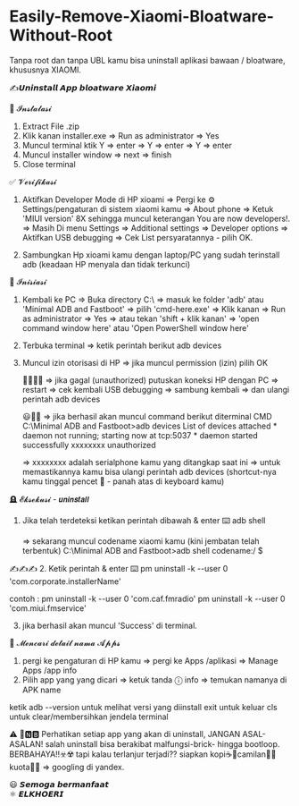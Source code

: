 # Easily-Remove-Xiaomi-Bloatware-Without-Root
Tanpa root dan tanpa UBL kamu bisa uninstall aplikasi bawaan / bloatware, khususnya XIAOMI.

✍️𝙐𝙣𝙞𝙣𝙨𝙩𝙖𝙡𝙡 𝘼𝙥𝙥 𝙗𝙡𝙤𝙖𝙩𝙬𝙖𝙧𝙚 𝙓𝙞𝙖𝙤𝙢𝙞

💽 𝓘𝓷𝓼𝓽𝓪𝓵𝓪𝓼𝓲
1. Extract File .zip
2. Klik kanan installer.exe ⇒ Run as administrator ⇒ Yes
3. Muncul terminal ktik Y ⇒ enter ⇒ Y ⇒ enter ⇒ Y ⇒ enter
4. Muncul installer window ⇒ next ⇒ finish
5. Close terminal


✅ 𝓥𝓮𝓻𝓲𝓯𝓲𝓴𝓪𝓼𝓲
1. Aktifkan Developer Mode di HP xioami
	⇒ Pergi ke ⚙️ Settings/pengaturan di sistem xiaomi kamu ⇒ About phone ⇒ Ketuk 'MIUI version' 8X sehingga muncul keterangan You are now developers!.
	⇒ Masih Di menu Settings ⇒ Additional settings ⇒ Developer options ⇒ Aktifkan USB debugging ⇒ Cek List persyaratannya - pilih OK.

2. Sambungkan Hp xioami kamu dengan laptop/PC yang sudah terinstall adb (keadaan HP menyala dan tidak terkunci)



📲 𝓘𝓷𝓲𝓼𝓲𝓪𝓼𝓲
1. Kembali ke PC
	⇒ Buka directory C:\ ⇒ masuk ke folder 'adb' atau 'Minimal ADB and Fastboot'
	⇒ pilih 'cmd-here.exe' ⇒ Klik kanan ⇒ Run as administrator ⇒ Yes
	⇒ atau tekan 'shift + klik kanan' ⇒  'open command window here' atau 'Open PowerShell window here'

2. Terbuka terminal
	⇒ ketik perintah berikut
	  adb devices

3. Muncul izin otorisasi di HP
	⇒ jika muncul permission (izin) pilih OK
	
	🥵🤯😵‍💫
	⇒ jika gagal (unauthorized) putuskan koneksi HP dengan PC ⇒ restart ⇒ cek kembali USB debugging
	⇒ sambung kembali ⇒ dan ulangi perintah adb devices
	
	😃👏🥳
	⇒ jika berhasil akan muncul command berikut diterminal CMD
		C:\Minimal ADB and Fastboot>adb devices
		List of devices attached
		* daemon not running; starting now at tcp:5037
		* daemon started successfully
		xxxxxxxx        unauthorized

	⇒ xxxxxxxx adalah serialphone kamu yang ditangkap saat ini
	⇒ untuk memastikannya kamu bisa ulangi perintah adb devices (shortcut-nya kamu tinggal pencet 🔼 - panah atas di keyboard kamu)


🪦 𝓔𝓴𝓼𝓮𝓴𝓾𝓼𝓲 - 𝙪𝙣𝙞𝙣𝙨𝙩𝙖𝙡𝙡
1.  Jika telah terdeteksi ketikan perintah dibawah & enter ⌨️
	adb shell

	⇒ sekarang muncul codename xiaomi kamu (kini jembatan telah terbentuk)
		C:\Minimal ADB and Fastboot>adb shell
		codename:/ $

✍️✍️✍️
2. Ketik perintah & enter ⌨️
	pm uninstall -k --user 0 'com.corporate.installerName'

contoh :
	pm uninstall -k --user 0 'com.caf.fmradio'
	pm uninstall -k --user 0 'com.miui.fmservice'

3. jika berhasil akan muncul 'Success' di terminal.



🔎 𝓜𝓮𝓷𝓬𝓪𝓻𝓲 𝓭𝓮𝓽𝓪𝓲𝓵 𝓷𝓪𝓶𝓪 𝓐𝓹𝓹𝓼
1. pergi ke pengaturan di HP kamu ⇒ pergi ke Apps /aplikasi ⇒ Manage Apps /app info
2. Pilih app yang yang dicari ⇒ ketuk tanda ⓘ info ⇒ temukan namanya di APK name


ketik
adb --version		untuk melihat versi yang diinstall
exit			untuk keluar
cls			untuk clear/membersihkan jendela terminal


⚠️
🛑🅽🅱
Perhatikan setiap app yang akan di uninstall,  JANGAN ASAL-ASALAN!
salah uninstall bisa berakibat malfungsi-brick- hingga bootloop.
BERBAHAYA!!☣️☢️
tapi kalau terlanjur terjadi?? siapkan kopi☕🚬camilan🍟🍿kuota📳🌐 ⇒ googling di yandex.

😃 𝙎𝙚𝙢𝙤𝙜𝙖 𝙗𝙚𝙧𝙢𝙖𝙣𝙛𝙖𝙖𝙩  
⚛️ 𝙀𝙇𝙆𝙃𝙊𝙀𝙍𝙄
